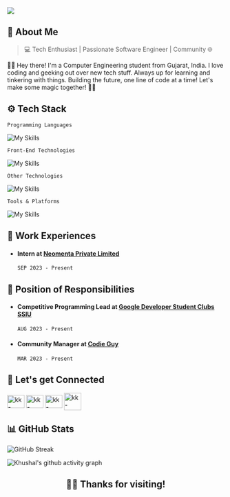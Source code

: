 <img src="https://komarev.com/ghpvc/?username=K-Khushal&label=Profile+Views&color=2f81f7&style=for-the-badge" />

## 👤 About Me
> 💻 Tech Enthusiast | Passionate Software Engineer | Community 🌐

👨‍💻 Hey there! I'm a Computer Engineering student from Gujarat, India. I love coding and geeking out over new tech stuff. Always up for learning and tinkering with things. Building the future, one line of code at a time! Let's make some magic together! 🚀✨

## ⚙️ Tech Stack
```Programming Languages```

![My Skills](https://skills.thijs.gg/icons?i=java,js,cpp,c&theme=light)

```Front-End Technologies```

![My Skills](https://skills.thijs.gg/icons?i=nextjs,react,redux,vite,tailwind,bootstrap,html,css&theme=light&perline=4)

```Other Technologies```

![My Skills](https://skills.thijs.gg/icons?i=nodejs,firebase,supabase,mongodb&theme=light)

```Tools & Platforms```

![My Skills](https://skills.thijs.gg/icons?i=git,github,postman,netlify,vercel,azure,gcp,powershell,vscode,idea,webstorm,wordpress&theme=light&perline=6)

## 🏢 Work Experiences
- #### Intern at [**Neomenta Private Limited**](https://neome.ai/)
  ```SEP 2023 - Present```

## 🎯 Position of Responsibilities

- #### Competitive Programming Lead at [Google Developer Student Clubs SSIU](https://gdsc.community.dev/swarrnim-startup-innovation-university/)
  ```AUG 2023 - Present```

- #### Community Manager at [Codie Guy](https://linktr.ee/codie_guy)
  ```MAR 2023 - Present```

## 🤝 Let's get Connected

<p align="left">
<a href="https://linkedin.com/in/khushal-khandelwal" target="blank"><img align="center" src="https://raw.githubusercontent.com/rahuldkjain/github-profile-readme-generator/master/src/images/icons/Social/linked-in-alt.svg" alt="kk-linkedin" height="30" width="40" /></a>
<a href="https://twitter.com/khushalk_dev" target="blank"><img align="center" src="https://raw.githubusercontent.com/rahuldkjain/github-profile-readme-generator/master/src/images/icons/Social/twitter.svg" alt="kk-twitter" height="30" width="40" /></a>
<a href="https://www.instagram.com/khushalk.dev/" target="blank"><img align="center" src="https://raw.githubusercontent.com/rahuldkjain/github-profile-readme-generator/master/src/images/icons/Social/instagram.svg" alt="kk-instagram" height="30" width="40" /></a>
<a href="https://discordapp.com/users/1038093394477584516/" target="blank"><img align="center" src="https://raw.githubusercontent.com/rahuldkjain/github-profile-readme-generator/master/src/images/icons/Social/discord.svg" alt="kk-discord" height="40" width="40" /></a>
</p>

## 📊 GitHub Stats

![GitHub Streak](https://github-readme-streak-stats.herokuapp.com?user=K-Khushal&theme=github-dark)

![Khushal's github activity graph](https://github-readme-activity-graph.vercel.app/graph?username=K-Khushal&bg_color=21232a&color=a8eeff&line=61dafb&point=f0fcff&area=true&hide_border=false)

<div align="center">
  <h2>🙋‍♂️ Thanks for visiting!</h2>
</div>
